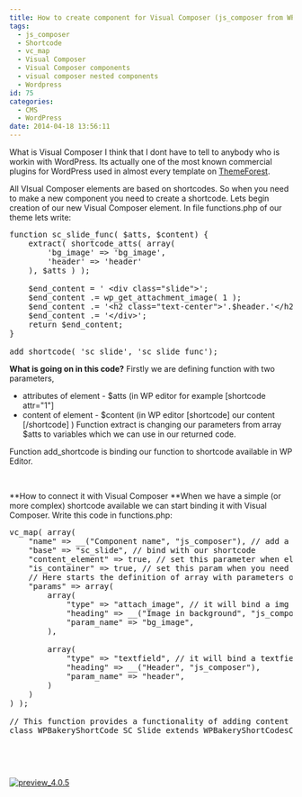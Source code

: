 ```yaml
---
title: How to create component for Visual Composer (js_composer from WP Bakery)
tags:
  - js_composer
  - Shortcode
  - vc_map
  - Visual Composer
  - Visual Composer components
  - visual composer nested components
  - Wordpress
id: 75
categories:
  - CMS
  - WordPress
date: 2014-04-18 13:56:11
---
```


What is Visual Composer I think that I dont have to tell to anybody who is workin with WordPress. Its actually one of the most known commercial plugins for WordPress used in almost every template on [ThemeForest](http://themeforest.net/?ref=iclicksol "Theme Forest").

<!--more-->

All VIsual Composer elements are based on shortcodes. So when you need to make a new component you need to create a shortcode. Lets begin creation of our new Visual Composer element. In file functions.php of our theme lets write:
<pre class="lang:php decode:true">function sc_slide_func( $atts, $content) {
    extract( shortcode_atts( array(
        'bg_image' =&gt; 'bg_image',
        'header' =&gt; 'header'
    ), $atts ) );

    $end_content = ' &lt;div class="slide"&gt;';
    $end_content .= wp_get_attachment_image( 1 );
    $end_content .= '&lt;h2 class="text-center"&gt;'.$header.'&lt;/h2&gt;';  
    $end_content .= '&lt;/div&gt;'; 
    return $end_content;  
} 

add_shortcode( 'sc_slide', 'sc_slide_func');</pre>
**What is going on in this code?**
Firstly we are defining function with two parameters,

*   attributes of element - $atts (in WP editor for example [shortcode attr="1"]
*   content of element - $content (in WP editor [shortcode] our content [/shortcode] )
Function extract is changing our parameters from array $atts to variables which we can use in our returned code.

Function add_shortcode is binding our function to shortcode available in WP Editor.

&nbsp;

**How to connect it with Visual Composer
**When we have a simple (or more complex) shortcode available we can start binding it with Visual Composer. Write this code in functions.php:
<pre class="lang:php decode:true">vc_map( array(
    "name" =&gt; __("Component name", "js_composer"), // add a name
    "base" =&gt; "sc_slide", // bind with our shortcode
    "content_element" =&gt; true, // set this parameter when element will has a content
    "is_container" =&gt; true, // set this param when you need to add a content element in this element
    // Here starts the definition of array with parameters of our compnent
    "params" =&gt; array(
        array(
            "type" =&gt; "attach_image", // it will bind a img choice in WP
            "heading" =&gt; __("Image in background", "js_composer"),
            "param_name" =&gt; "bg_image",
        ),

        array(
            "type" =&gt; "textfield", // it will bind a textfield in WP
            "heading" =&gt; __("Header", "js_composer"),
            "param_name" =&gt; "header",
        )
    )
) );

// This function provides a functionality of adding content elements into element
class WPBakeryShortCode_SC_Slide extends WPBakeryShortCodesContainer {}</pre>
&nbsp;

&nbsp;

[![preview_4.0.5](http://fedojo.com/wp-content/uploads/2014/04/preview_4.0.5.jpg)](http://codecanyon.net/item/visual-composer-page-builder-for-wordpress/242431?ref=roqkai)